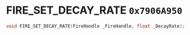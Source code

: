 # FIRE_SET_DECAY_RATE `0x7906A950`

```cpp
void FIRE_SET_DECAY_RATE(FireHandle _FireHandle, float _DecayRate);
```